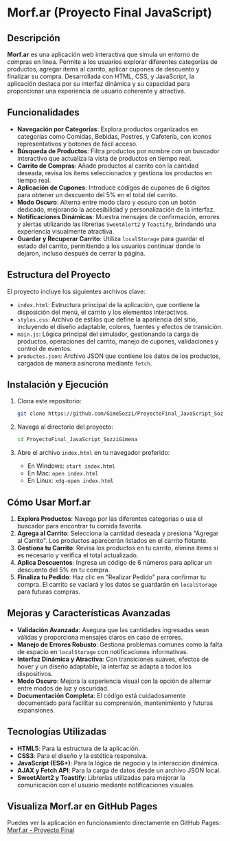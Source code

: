 
# Morf.ar (Proyecto Final JavaScript)

## Descripción

**Morf.ar** es una aplicación web interactiva que simula un entorno de compras en línea. Permite a los usuarios explorar diferentes categorías de productos, agregar items al carrito, aplicar cupones de descuento y finalizar su compra. Desarrollada con HTML, CSS, y JavaScript, la aplicación destaca por su interfaz dinámica y su capacidad para proporcionar una experiencia de usuario coherente y atractiva.

## Funcionalidades

- **Navegación por Categorías**: Explora productos organizados en categorías como Comidas, Bebidas, Postres, y Cafetería, con iconos representativos y botones de fácil acceso.
- **Búsqueda de Productos**: Filtra productos por nombre con un buscador interactivo que actualiza la vista de productos en tiempo real.
- **Carrito de Compras**: Añade productos al carrito con la cantidad deseada, revisa los items seleccionados y gestiona los productos en tiempo real.
- **Aplicación de Cupones**: Introduce códigos de cupones de 6 dígitos para obtener un descuento del 5% en el total del carrito.
- **Modo Oscuro**: Alterna entre modo claro y oscuro con un botón dedicado, mejorando la accesibilidad y personalización de la interfaz.
- **Notificaciones Dinámicas**: Muestra mensajes de confirmación, errores y alertas utilizando las librerías `SweetAlert2` y `Toastify`, brindando una experiencia visualmente atractiva.
- **Guardar y Recuperar Carrito**: Utiliza `localStorage` para guardar el estado del carrito, permitiendo a los usuarios continuar donde lo dejaron, incluso después de cerrar la página.

## Estructura del Proyecto

El proyecto incluye los siguientes archivos clave:

- `index.html`: Estructura principal de la aplicación, que contiene la disposición del menú, el carrito y los elementos interactivos.
- `styles.css`: Archivo de estilos que define la apariencia del sitio, incluyendo el diseño adaptable, colores, fuentes y efectos de transición.
- `main.js`: Lógica principal del simulador, gestionando la carga de productos, operaciones del carrito, manejo de cupones, validaciones y control de eventos.
- `productos.json`: Archivo JSON que contiene los datos de los productos, cargados de manera asíncrona mediante `fetch`.

## Instalación y Ejecución

1. Clona este repositorio:
   ```bash
   git clone https://github.com/GimeSozzi/ProyectoFinal_JavaScript_SozziGimena.git
   ```

2. Navega al directorio del proyecto:
   ```bash
   cd ProyectoFinal_JavaScript_SozziGimena
   ```

3. Abre el archivo `index.html` en tu navegador preferido:
   - En Windows: `start index.html`
   - En Mac: `open index.html`
   - En Linux: `xdg-open index.html`

## Cómo Usar Morf.ar

1. **Explora Productos**: Navega por las diferentes categorías o usa el buscador para encontrar tu comida favorita.
2. **Agrega al Carrito**: Selecciona la cantidad deseada y presiona "Agregar al Carrito". Los productos aparecerán listados en el carrito flotante.
3. **Gestiona tu Carrito**: Revisa los productos en tu carrito, elimina items si es necesario y verifica el total actualizado.
4. **Aplica Descuentos**: Ingresa un código de 6 números para aplicar un descuento del 5% en tu compra.
5. **Finaliza tu Pedido**: Haz clic en "Realizar Pedido" para confirmar tu compra. El carrito se vaciará y los datos se guardarán en `localStorage` para futuras compras.

## Mejoras y Características Avanzadas

- **Validación Avanzada**: Asegura que las cantidades ingresadas sean válidas y proporciona mensajes claros en caso de errores.
- **Manejo de Errores Robusto**: Gestiona problemas comunes como la falta de espacio en `localStorage` con notificaciones informativas.
- **Interfaz Dinámica y Atractiva**: Con transiciones suaves, efectos de hover y un diseño adaptable, la interfaz se adapta a todos los dispositivos.
- **Modo Oscuro**: Mejora la experiencia visual con la opción de alternar entre modos de luz y oscuridad.
- **Documentación Completa**: El código está cuidadosamente documentado para facilitar su comprensión, mantenimiento y futuras expansiones.

## Tecnologías Utilizadas

- **HTML5**: Para la estructura de la aplicación.
- **CSS3**: Para el diseño y la estética responsiva.
- **JavaScript (ES6+)**: Para la lógica de negocio y la interacción dinámica.
- **AJAX y Fetch API**: Para la carga de datos desde un archivo JSON local.
- **SweetAlert2 y Toastify**: Librerías utilizadas para mejorar la comunicación con el usuario mediante notificaciones visuales.

## Visualiza Morf.ar en GitHub Pages

Puedes ver la aplicación en funcionamiento directamente en GitHub Pages: [Morf.ar - Proyecto Final](https://gimesozzi.github.io/ProyectoFinal_JavaScript_SozziGimena/)